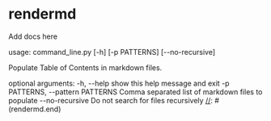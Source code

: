 # rendermd

Add docs here

[//]: # (rendermd.shell.start`python -m rendermd.command_line --help`)
usage: command_line.py [-h] [-p PATTERNS] [--no-recursive]

Populate Table of Contents in markdown files.

optional arguments:
  -h, --help            show this help message and exit
  -p PATTERNS, --pattern PATTERNS
                        Comma separated list of markdown files to populate
  --no-recursive        Do not search for files recursively
[//]: # (rendermd.end)
